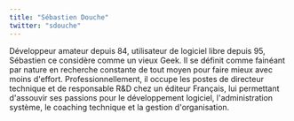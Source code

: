 ```yaml
---
title: "Sébastien Douche"
twitter: "sdouche"
---
```


Développeur amateur depuis 84, utilisateur de logiciel libre depuis 95,
Sébastien ce considère comme un vieux Geek. Il se définit comme fainéant
par nature en recherche constante de tout moyen pour faire mieux avec
moins d'effort. Professionnellement, il occupe les postes de directeur
technique et de responsable R&D chez un éditeur Français, lui permettant
d'assouvir ses passions pour le développement logiciel, l'administration
système, le coaching technique et la gestion d'organisation.
